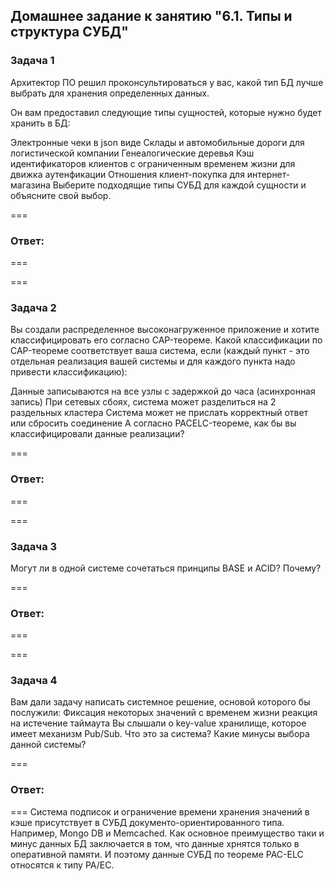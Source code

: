 ## Домашнее задание к занятию "6.1. Типы и структура СУБД"

### Задача 1

Архитектор ПО решил проконсультироваться у вас, какой тип БД лучше выбрать для хранения определенных данных.

Он вам предоставил следующие типы сущностей, которые нужно будет хранить в БД:

Электронные чеки в json виде
Склады и автомобильные дороги для логистической компании
Генеалогические деревья
Кэш идентификаторов клиентов с ограниченным временем жизни для движка аутенфикации
Отношения клиент-покупка для интернет-магазина
Выберите подходящие типы СУБД для каждой сущности и объясните свой выбор.

===
### Ответ:
===

===
### Задача 2
Вы создали распределенное высоконагруженное приложение и хотите классифицировать его согласно CAP-теореме. Какой классификации по CAP-теореме соответствует ваша система, если (каждый пункт - это отдельная реализация вашей системы и для каждого пункта надо привести классификацию):

Данные записываются на все узлы с задержкой до часа (асинхронная запись)
При сетевых сбоях, система может разделиться на 2 раздельных кластера
Система может не прислать корректный ответ или сбросить соединение
А согласно PACELC-теореме, как бы вы классифицировали данные реализации?


===
### Ответ:
===

===
### Задача 3
Могут ли в одной системе сочетаться принципы BASE и ACID? Почему?


===
### Ответ:
===

===
### Задача 4
Вам дали задачу написать системное решение, основой которого бы послужили:
Фиксация некоторых значений с временем жизни
реакция на истечение таймаута
Вы слышали о key-value хранилище, которое имеет механизм Pub/Sub. Что это за система? Какие минусы выбора данной системы?

===
### Ответ:
===
Система подписок и ограничение времени хранения значений в кэше присутствует в СУБД  документо-ориентированного типа. 
Например, Mongo DB  и Memcached. 
Как основное преимущество таки и минус данных БД  заключается в том, что данные хрнятся только в оперативной памяти.
И поэтому данные  СУБД   по теореме PAC-ELC отноcятся  к типу PA/EC.